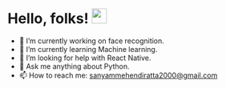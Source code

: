 # Hello, folks! <img src="https://raw.githubusercontent.com/MartinHeinz/MartinHeinz/master/wave.gif" width="30px">

- 🔭 I’m currently working on face recognition.
- 🌱 I’m currently learning Machine learning.
- 🤔 I’m looking for help with React Native.
- 💬 Ask me anything about Python.
- 📫 How to reach me: sanyammehendiratta2000@gmail.com


